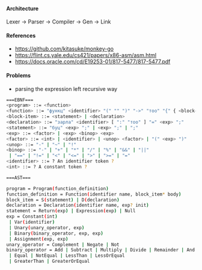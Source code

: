 #### Architecture

Lexer -> Parser -> Compiler -> Gen -> Link

#### References

- https://github.com/kitasuke/monkey-go
- https://flint.cs.yale.edu/cs421/papers/x86-asm/asm.html
- https://docs.oracle.com/cd/E19253-01/817-5477/817-5477.pdf

#### Problems

- parsing the expression left recursive way

```sh
===EBNF===
<program> ::= <function>
<function> ::= "функц" <identifier> "(" "" ")" "->" "тоо" "{" { <block-item> } "}"
<block-item> ::= <statement> | <declaration>
<declaration> ::= "зарла" <identifier> [ ":" "тоo" ] "=" <exp> ";"
<statement> ::= "буц" <exp> ";" | <exp> ";" | ";"
<exp> ::= <factor> | <exp> <binop> <exp>
<factor> ::= <int> | <identifier> | <unop> <factor> | "(" <exp> ")"
<unop> ::= "-" | "~" | "!"
<binop> ::= "-" | "+" | "*" | "/" | "%" | "&&" | "||"
 | "==" | "!=" | "<" | "<=" | ">" | ">=" | "="
<identifier> ::= ? An identifier token ?
<int> ::= ? A constant token ?

```

```sh
===AST===

program = Program(function_definition)
function_definition = Function(identifier name, block_item* body)
block_item = S(statement) | D(declaration)
declaration = Declaration(identifier name, exp? init)
statement = Return(exp) | Expression(exp) | Null
exp = Constant(int)
 | Var(identifier)
 | Unary(unary_operator, exp)
 | Binary(binary_operator, exp, exp)
 | Assignment(exp, exp)
unary_operator = Complement | Negate | Not
binary_operator = Add | Subtract | Multiply | Divide | Remainder | And | Or
 | Equal | NotEqual | LessThan | LessOrEqual
 | GreaterThan | GreaterOrEqual


```
